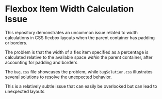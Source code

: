 # Flexbox Item Width Calculation Issue

This repository demonstrates an uncommon issue related to width calculations in CSS flexbox layouts when the parent container has padding or borders.

The problem is that the width of a flex item specified as a percentage is calculated relative to the available space *within* the parent container, after accounting for padding and borders.

The `bug.css` file showcases the problem, while `bugSolution.css` illustrates several solutions to resolve the unexpected behavior.

This is a relatively subtle issue that can easily be overlooked but can lead to unexpected layouts.